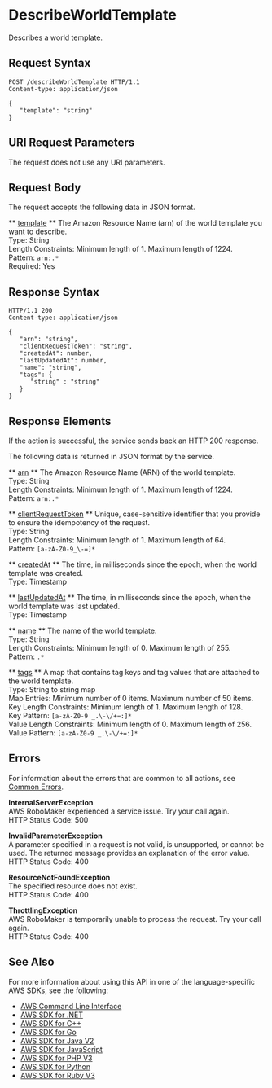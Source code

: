 # DescribeWorldTemplate<a name="API_DescribeWorldTemplate"></a>

Describes a world template\.

## Request Syntax<a name="API_DescribeWorldTemplate_RequestSyntax"></a>

```
POST /describeWorldTemplate HTTP/1.1
Content-type: application/json

{
   "template": "string"
}
```

## URI Request Parameters<a name="API_DescribeWorldTemplate_RequestParameters"></a>

The request does not use any URI parameters\.

## Request Body<a name="API_DescribeWorldTemplate_RequestBody"></a>

The request accepts the following data in JSON format\.

 ** [template](#API_DescribeWorldTemplate_RequestSyntax) **   <a name="robomaker-DescribeWorldTemplate-request-template"></a>
The Amazon Resource Name \(arn\) of the world template you want to describe\.  
Type: String  
Length Constraints: Minimum length of 1\. Maximum length of 1224\.  
Pattern: `arn:.*`   
Required: Yes

## Response Syntax<a name="API_DescribeWorldTemplate_ResponseSyntax"></a>

```
HTTP/1.1 200
Content-type: application/json

{
   "arn": "string",
   "clientRequestToken": "string",
   "createdAt": number,
   "lastUpdatedAt": number,
   "name": "string",
   "tags": { 
      "string" : "string" 
   }
}
```

## Response Elements<a name="API_DescribeWorldTemplate_ResponseElements"></a>

If the action is successful, the service sends back an HTTP 200 response\.

The following data is returned in JSON format by the service\.

 ** [arn](#API_DescribeWorldTemplate_ResponseSyntax) **   <a name="robomaker-DescribeWorldTemplate-response-arn"></a>
The Amazon Resource Name \(ARN\) of the world template\.  
Type: String  
Length Constraints: Minimum length of 1\. Maximum length of 1224\.  
Pattern: `arn:.*` 

 ** [clientRequestToken](#API_DescribeWorldTemplate_ResponseSyntax) **   <a name="robomaker-DescribeWorldTemplate-response-clientRequestToken"></a>
Unique, case\-sensitive identifier that you provide to ensure the idempotency of the request\.  
Type: String  
Length Constraints: Minimum length of 1\. Maximum length of 64\.  
Pattern: `[a-zA-Z0-9_\-=]*` 

 ** [createdAt](#API_DescribeWorldTemplate_ResponseSyntax) **   <a name="robomaker-DescribeWorldTemplate-response-createdAt"></a>
The time, in milliseconds since the epoch, when the world template was created\.  
Type: Timestamp

 ** [lastUpdatedAt](#API_DescribeWorldTemplate_ResponseSyntax) **   <a name="robomaker-DescribeWorldTemplate-response-lastUpdatedAt"></a>
The time, in milliseconds since the epoch, when the world template was last updated\.  
Type: Timestamp

 ** [name](#API_DescribeWorldTemplate_ResponseSyntax) **   <a name="robomaker-DescribeWorldTemplate-response-name"></a>
The name of the world template\.  
Type: String  
Length Constraints: Minimum length of 0\. Maximum length of 255\.  
Pattern: `.*` 

 ** [tags](#API_DescribeWorldTemplate_ResponseSyntax) **   <a name="robomaker-DescribeWorldTemplate-response-tags"></a>
A map that contains tag keys and tag values that are attached to the world template\.  
Type: String to string map  
Map Entries: Minimum number of 0 items\. Maximum number of 50 items\.  
Key Length Constraints: Minimum length of 1\. Maximum length of 128\.  
Key Pattern: `[a-zA-Z0-9 _.\-\/+=:]*`   
Value Length Constraints: Minimum length of 0\. Maximum length of 256\.  
Value Pattern: `[a-zA-Z0-9 _.\-\/+=:]*` 

## Errors<a name="API_DescribeWorldTemplate_Errors"></a>

For information about the errors that are common to all actions, see [Common Errors](CommonErrors.md)\.

 **InternalServerException**   
AWS RoboMaker experienced a service issue\. Try your call again\.  
HTTP Status Code: 500

 **InvalidParameterException**   
A parameter specified in a request is not valid, is unsupported, or cannot be used\. The returned message provides an explanation of the error value\.  
HTTP Status Code: 400

 **ResourceNotFoundException**   
The specified resource does not exist\.  
HTTP Status Code: 400

 **ThrottlingException**   
AWS RoboMaker is temporarily unable to process the request\. Try your call again\.  
HTTP Status Code: 400

## See Also<a name="API_DescribeWorldTemplate_SeeAlso"></a>

For more information about using this API in one of the language\-specific AWS SDKs, see the following:
+  [AWS Command Line Interface](https://docs.aws.amazon.com/goto/aws-cli/robomaker-2018-06-29/DescribeWorldTemplate) 
+  [AWS SDK for \.NET](https://docs.aws.amazon.com/goto/DotNetSDKV3/robomaker-2018-06-29/DescribeWorldTemplate) 
+  [AWS SDK for C\+\+](https://docs.aws.amazon.com/goto/SdkForCpp/robomaker-2018-06-29/DescribeWorldTemplate) 
+  [AWS SDK for Go](https://docs.aws.amazon.com/goto/SdkForGoV1/robomaker-2018-06-29/DescribeWorldTemplate) 
+  [AWS SDK for Java V2](https://docs.aws.amazon.com/goto/SdkForJavaV2/robomaker-2018-06-29/DescribeWorldTemplate) 
+  [AWS SDK for JavaScript](https://docs.aws.amazon.com/goto/AWSJavaScriptSDK/robomaker-2018-06-29/DescribeWorldTemplate) 
+  [AWS SDK for PHP V3](https://docs.aws.amazon.com/goto/SdkForPHPV3/robomaker-2018-06-29/DescribeWorldTemplate) 
+  [AWS SDK for Python](https://docs.aws.amazon.com/goto/boto3/robomaker-2018-06-29/DescribeWorldTemplate) 
+  [AWS SDK for Ruby V3](https://docs.aws.amazon.com/goto/SdkForRubyV3/robomaker-2018-06-29/DescribeWorldTemplate) 